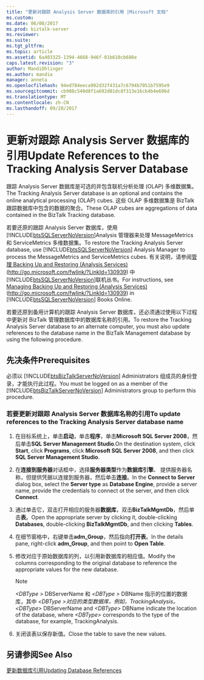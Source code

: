 ```yaml
---
title: "更新对跟踪 Analysis Server 数据库的引用 |Microsoft 文档"
ms.custom: 
ms.date: 06/08/2017
ms.prod: biztalk-server
ms.reviewer: 
ms.suite: 
ms.tgt_pltfrm: 
ms.topic: article
ms.assetid: 6a403325-1394-4668-946f-01b610cb686e
caps.latest.revision: "3"
author: MandiOhlinger
ms.author: mandia
manager: anneta
ms.openlocfilehash: 94ed784eeca992d32f431a7c6794b7051b7595e9
ms.sourcegitcommit: cb908c540d8f1a692d01dc8f313e16cb4b4e696d
ms.translationtype: MT
ms.contentlocale: zh-CN
ms.lasthandoff: 09/20/2017
---
```

# <a name="update-references-to-the-tracking-analysis-server-database"></a><span data-ttu-id="21a96-102">更新对跟踪 Analysis Server 数据库的引用</span><span class="sxs-lookup"><span data-stu-id="21a96-102">Update References to the Tracking Analysis Server Database</span></span>
<span data-ttu-id="21a96-103">跟踪 Analysis Server 数据库是可选的并包含联机分析处理 (OLAP) 多维数据集。</span><span class="sxs-lookup"><span data-stu-id="21a96-103">The Tracking Analysis Server database is an optional and contains the online analytical processing (OLAP) cubes.</span></span> <span data-ttu-id="21a96-104">这些 OLAP 多维数据集是 BizTalk 跟踪数据库中包含的数据的聚合。</span><span class="sxs-lookup"><span data-stu-id="21a96-104">These OLAP cubes are aggregations of data contained in the BizTalk Tracking database.</span></span>  
  
 <span data-ttu-id="21a96-105">若要还原的跟踪 Analysis Server 数据库，使用[!INCLUDE[btsSQLServerNoVersion](../includes/btssqlservernoversion-md.md)]Analysis 管理器来处理 MessageMetrics 和 ServiceMetrics 多维数据集。</span><span class="sxs-lookup"><span data-stu-id="21a96-105">To restore the Tracking Analysis Server database, use [!INCLUDE[btsSQLServerNoVersion](../includes/btssqlservernoversion-md.md)] Analysis Manager to process the MessageMetrics and ServiceMetrics cubes.</span></span> <span data-ttu-id="21a96-106">有关说明，请参阅[管理 Backing Up and Restoring (Analysis Services)](http://go.microsoft.com/fwlink/?LinkId=130939) (http://go.microsoft.com/fwlink/?LinkId=130939) 中[!INCLUDE[btsSQLServerNoVersion](../includes/btssqlservernoversion-md.md)]联机丛书。</span><span class="sxs-lookup"><span data-stu-id="21a96-106">For instructions, see [Managing Backing Up and Restoring (Analysis Services)](http://go.microsoft.com/fwlink/?LinkId=130939) (http://go.microsoft.com/fwlink/?LinkId=130939) in [!INCLUDE[btsSQLServerNoVersion](../includes/btssqlservernoversion-md.md)] Books Online.</span></span>  
  
 <span data-ttu-id="21a96-107">若要还原到备用计算机的跟踪 Analysis Server 数据库，还必须通过使用以下过程中更新对 BizTalk 管理数据库中的数据库名称的引用。</span><span class="sxs-lookup"><span data-stu-id="21a96-107">To restore the Tracking Analysis Server database to an alternate computer, you must also update references to the database name in the BizTalk Management database by using the following procedure.</span></span>  
  
## <a name="prerequisites"></a><span data-ttu-id="21a96-108">先决条件</span><span class="sxs-lookup"><span data-stu-id="21a96-108">Prerequisites</span></span>  
 <span data-ttu-id="21a96-109">必须以 [!INCLUDE[btsBizTalkServerNoVersion](../includes/btsbiztalkservernoversion-md.md)] Administrators 组成员的身份登录，才能执行此过程。</span><span class="sxs-lookup"><span data-stu-id="21a96-109">You must be logged on as a member of the [!INCLUDE[btsBizTalkServerNoVersion](../includes/btsbiztalkservernoversion-md.md)] Administrators group to perform this procedure.</span></span>  
  
### <a name="to-update-references-to-the-tracking-analysis-server-database-name"></a><span data-ttu-id="21a96-110">若要更新对跟踪 Analysis Server 数据库名称的引用</span><span class="sxs-lookup"><span data-stu-id="21a96-110">To update references to the Tracking Analysis Server database name</span></span>  
  
1.  <span data-ttu-id="21a96-111">在目标系统上，单击**启动**，单击**程序**，单击**Microsoft SQL Server 2008**，然后单击**SQL Server Management Studio**.</span><span class="sxs-lookup"><span data-stu-id="21a96-111">On the destination system, click **Start**, click **Programs**, click **Microsoft SQL Server 2008**, and then click **SQL Server Management Studio**.</span></span>  
  
2.  <span data-ttu-id="21a96-112">在**连接到服务器**对话框中，选择**服务器类型**作为**数据库引擎**、 提供服务器名称，但提供凭据以连接到服务器，然后单击**连接**。</span><span class="sxs-lookup"><span data-stu-id="21a96-112">In the **Connect to Server** dialog box, select the **Server type** as **Database Engine**, provide a server name, provide the credentials to connect ot the server, and then click **Connect**.</span></span>  
  
3.  <span data-ttu-id="21a96-113">通过单击它，双击打开相应的服务器**数据库**，双击**BizTalkMgmtDb**，然后单击**表**。</span><span class="sxs-lookup"><span data-stu-id="21a96-113">Open the appropriate server by clicking it, double-clicking **Databases**, double-clicking **BizTalkMgmtDb**, and then clicking **Tables**.</span></span>  
  
4.  <span data-ttu-id="21a96-114">在细节窗格中，右键单击**adm_Group**，然后指向**打开表**。</span><span class="sxs-lookup"><span data-stu-id="21a96-114">In the details pane, right-click **adm_Group**, and then point to **Open Table**.</span></span>  
  
5.  <span data-ttu-id="21a96-115">修改对应于原始数据库的列，以引用新数据库的相应值。</span><span class="sxs-lookup"><span data-stu-id="21a96-115">Modify the columns corresponding to the original database to reference the appropriate values for the new database.</span></span>  
  
    > [!NOTE]  
    >  <span data-ttu-id="21a96-116">*\<DBType >* DBServerName 和 *\<DBType >* DBName 指示的位置的数据库，其中 *\<DBType >*对应的类型数据库，例如，TrackingAnalysis。</span><span class="sxs-lookup"><span data-stu-id="21a96-116">*\<DBType>* DBServerName and *\<DBType>* DBName indicate the location of the database, where *\<DBType>* corresponds to the type of the database, for example, TrackingAnalysis.</span></span>  
  
6.  <span data-ttu-id="21a96-117">关闭该表以保存新值。</span><span class="sxs-lookup"><span data-stu-id="21a96-117">Close the table to save the new values.</span></span>  
  
## <a name="see-also"></a><span data-ttu-id="21a96-118">另请参阅</span><span class="sxs-lookup"><span data-stu-id="21a96-118">See Also</span></span>  
 [<span data-ttu-id="21a96-119">更新数据库引用</span><span class="sxs-lookup"><span data-stu-id="21a96-119">Updating Database References</span></span>](../technical-guides/updating-database-references.md)